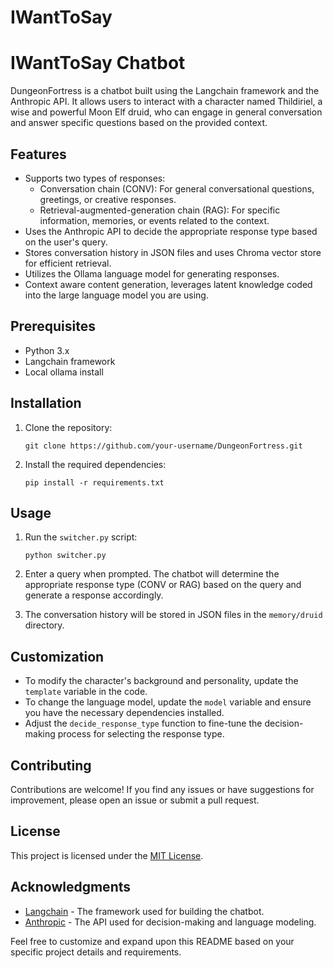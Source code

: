 # IWantToSay

# IWantToSay Chatbot

DungeonFortress is a chatbot built using the Langchain framework and the Anthropic API. It allows users to interact with a character named Thildiriel, a wise and powerful Moon Elf druid, who can engage in general conversation and answer specific questions based on the provided context.

## Features

- Supports two types of responses:
  - Conversation chain (CONV): For general conversational questions, greetings, or creative responses.
  - Retrieval-augmented-generation chain (RAG): For specific information, memories, or events related to the context.
- Uses the Anthropic API to decide the appropriate response type based on the user's query.
- Stores conversation history in JSON files and uses Chroma vector store for efficient retrieval.
- Utilizes the Ollama language model for generating responses.
- Context aware content generation, leverages latent knowledge coded into the large language model you are using.

## Prerequisites

- Python 3.x
- Langchain framework
- Local ollama install

## Installation

1. Clone the repository:
   ```
   git clone https://github.com/your-username/DungeonFortress.git
   ```

2. Install the required dependencies:
   ```
   pip install -r requirements.txt
   ```

## Usage

1. Run the `switcher.py` script:
   ```
   python switcher.py
   ```

2. Enter a query when prompted. The chatbot will determine the appropriate response type (CONV or RAG) based on the query and generate a response accordingly.

3. The conversation history will be stored in JSON files in the `memory/druid` directory.

## Customization

- To modify the character's background and personality, update the `template` variable in the code.
- To change the language model, update the `model` variable and ensure you have the necessary dependencies installed.
- Adjust the `decide_response_type` function to fine-tune the decision-making process for selecting the response type.

## Contributing

Contributions are welcome! If you find any issues or have suggestions for improvement, please open an issue or submit a pull request.

## License

This project is licensed under the [MIT License](LICENSE).

## Acknowledgments

- [Langchain](https://github.com/hwchase17/langchain) - The framework used for building the chatbot.
- [Anthropic](https://www.anthropic.com/) - The API used for decision-making and language modeling.

Feel free to customize and expand upon this README based on your specific project details and requirements.
